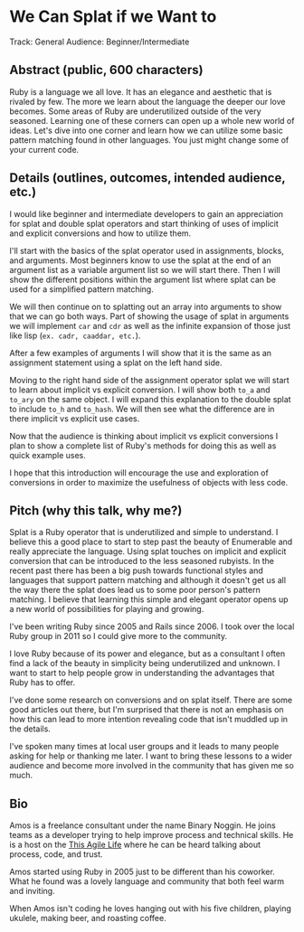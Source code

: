 We Can Splat if we Want to
==========================

Track: General
Audience: Beginner/Intermediate


Abstract (public, 600 characters)
--------

Ruby is a language we all love. It has an elegance and aesthetic
that is rivaled by few. The more we learn about the language the
deeper our love becomes. Some areas of Ruby are underutilized
outside of the very seasoned. Learning one of these corners can
open up a whole new world of ideas. Let's dive into one corner and
learn how we can utilize some basic pattern matching found in other
languages. You just might change some of your current code.

Details (outlines, outcomes, intended audience, etc.)
-------

I would like beginner and intermediate developers to gain an
appreciation for splat and double splat operators and start thinking
of uses of implicit and explicit conversions and how to utilize them.

I'll start with the basics of the splat operator used in assignments,
blocks, and arguments. Most beginners know to use the splat at the
end of an argument list as a variable argument list so we will start
there. Then I will show the different positions within the argument list
where splat can be used for a simplified pattern matching.

We will then continue on to splatting out an array into
arguments to show that we can go both ways. Part of showing the usage
of splat in arguments we will implement `car` and `cdr` as well as the
infinite expansion of those just like lisp (`ex. cadr, caaddar, etc.`).

After a few examples of arguments I will show that it is the same
as an assignment statement using a splat on the left hand side.

Moving to the right hand side of the assignment operator splat we
will start to learn about implicit vs explicit conversion. I will
show both `to_a` and `to_ary` on the same object. I will expand this
explanation to the double splat to include `to_h` and `to_hash`.
We will then see what the difference are in there implicit vs
explicit use cases.

Now that the audience is thinking about implicit vs explicit conversions
I plan to show a complete list of Ruby's methods for doing this as
well as quick example uses.

I hope that this introduction will encourage the use and exploration
of conversions in order to maximize the usefulness of objects with
less code.

Pitch (why this talk, why me?)
-----

Splat is a Ruby operator that is underutilized and simple to understand.
I believe this a good place to start to step past the beauty of
Enumerable and really appreciate the language. Using splat touches
on implicit and explicit conversion that can be introduced to the
less seasoned rubyists. In the recent past there has been a big push
towards functional styles and languages that support pattern matching
and although it doesn't get us all the way there the splat does lead us
to some poor person's pattern matching. I believe that learning this
simple and elegant operator opens up a new world of possibilities for
playing and growing.

I've been writing Ruby since 2005 and Rails since 2006. I took over
the local Ruby group in 2011 so I could give more to the community.

I love Ruby because of its power and elegance, but as a consultant I
often find a lack of the beauty in simplicity being underutilized and
unknown. I want to start to help people grow in understanding the
advantages that Ruby has to offer.

I've done some research on conversions and on splat itself. There are
some good articles out there, but I'm surprised that there is not an
emphasis on how this can lead to more intention revealing code that
isn't muddled up in the details.

I've spoken many times at local user groups and it leads to many people
asking for help or thanking me later. I want to bring these lessons to a
wider audience and become more involved in the community that has given
me so much.

Bio
---

Amos is a freelance consultant under the name Binary Noggin. He joins
teams as a developer trying to help improve process and technical
skills. He is a host on the [This Agile Life](http://thisagilelife.com)
where he can be heard talking about process, code, and trust.

Amos started using Ruby in 2005 just to be different than his coworker.
What he found was a lovely language and community that both feel warm
and inviting.

When Amos isn't coding he loves hanging out with his five children,
playing ukulele, making beer, and roasting coffee.
